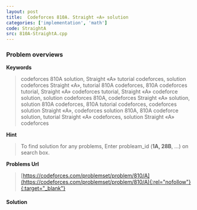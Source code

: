 ```yaml
---
layout: post
title:  Codeforces 810A. Straight «A» solution
categories: ['implementation', 'math']
code: StraightA
src: 810A-StraightA.cpp
---
```

### **Problem overviews**

**Keywords**
> codeforces 810A solution, Straight «A» tutorial codeforces, solution codeforces Straight «A», tutorial 810A codeforces, 810A codeforces tutorial, Straight «A» codeforces tutorial, Straight «A» codeforce solution, solution codeforces 810A, codeforces Straight «A» solution, solution 810A codeforces, 810A tutorial codeforces, codeforces solution Straight «A», codeforces solution 810A, 810A codeforce solution, tutorial Straight «A» codeforces, solution Straight «A» codeforces

**Hint**
> To find solution for any problems, Enter probleam_id (**1A, 28B**, ...) on search box. 

**Problems Url**
> [https://codeforces.com/problemset/problem/810/A](https://codeforces.com/problemset/problem/810/A){:rel="nofollow"}{:target="_blank"}

#### **Solution**



